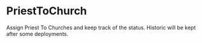 # PriestToChurch
Assign Priest To Churches and keep track of the status. Historic will be kept after some deployments.
